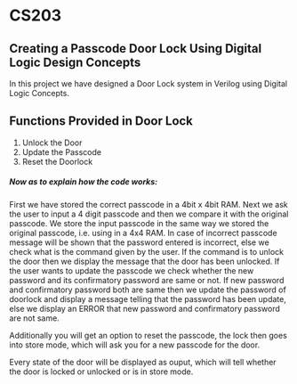 # CS203

## Creating a Passcode Door Lock Using Digital Logic Design Concepts

In this project we have designed a Door Lock system in Verilog using Digital Logic Concepts.

## Functions Provided in Door Lock

1. Unlock the Door
2. Update the Passcode
3. Reset the Doorlock

##### Now as to explain how the code works:

First we have stored the correct passcode in a 4bit x 4bit RAM.
Next we ask the user to input a 4 digit passcode and then we compare it with the original passcode. We store the input passcode in the same way we stored the original passcode, i.e. using in a 4x4 RAM.
In case of incorrect passcode message will be shown that the password entered is incorrect, else we check what is the command given by the user.
If the command is to unlock the door then we display the message that the door has been unlocked.
If the user wants to update the passcode we check whether the new password and its confirmatory password are same or not.
If new password and confirmatory password both are same then we update the password of doorlock and display a message telling that the password has been update, else we display an ERROR that new password and confirmatory password are not same.

Additionally you will get an option to reset the passcode, the lock then goes into store mode, which will ask you for a new passcode for the door.

Every state of the door will be displayed as ouput, which will tell whether the door is locked or unlocked or is in store mode.
